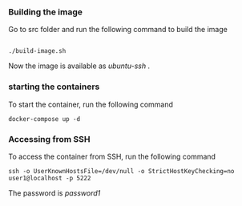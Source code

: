 ### Building the image

Go to src folder and run the following command to build the image

```shell

./build-image.sh
```

Now the image is available as *ubuntu-ssh* . 

### starting the containers

To start the container, run the following command

```shell
docker-compose up -d
```

### Accessing from SSH

To access the container from SSH, run the following command


```shell
ssh -o UserKnownHostsFile=/dev/null -o StrictHostKeyChecking=no user1@localhost -p 5222
```

The password is *password1*